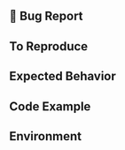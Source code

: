 <!-- 
    `react-native-fbsdk-sdk` is a wrapper around the Facebook SDKs for iOS and Android. 
    GitHub Issues in the `thebergamo/react-native-fbsdk-next` repository are used exclusively 
    for tracking bugs in the React Native wrapper around the Facebook SDK.

    To report a bug in the iOS or Android Facebook SDK, please visit https://developers.facebook.com/bugs/.

    If you need help integrating the React Native Facebook SDK wrapper, 
    many members of the community use Stack Overflow to ask and answer questions. 
    - Read through the existing questions: https://stackoverflow.com/questions/tagged/react-native-fbsdk?sort=frequent
    - Ask your own: http://stackoverflow.com/questions/ask?tags=react-native-fbsdk

-->

## 🐛 Bug Report
<!-- 
  A clear and concise description of what the bug is.
  Include screenshots if needed.
-->

## To Reproduce
<!-- 
  Steps to reproduce the behavior.
-->

## Expected Behavior
<!-- 
  A clear and concise description of what you expected to happen.
-->

## Code Example
<!-- 
  Please provide a Snack (https://snack.expo.io/), a link to a repository on GitHub, or
  provide a minimal code example that reproduces the problem.
  Here are some tips for providing a minimal example: https://stackoverflow.com/help/mcve.

  Issues without a reproduction link are likely to stall.
-->

## Environment
<!-- 
  Run `react-native info` in your terminal and copy the results here.
-->